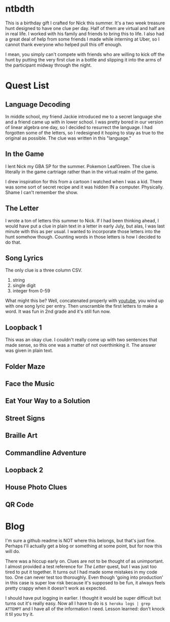 # ntbdth

This is a birthday gift I crafted for Nick this summer. It's a two week treasure hunt designed to have one clue per day. Half of them are virtual and half are in real life. I worked with his family and friends to bring this to life. I also had a great deal of help from some friends I made while interning at Uber, so I cannot thank everyone who helped pull this off enough.

I mean, you simply can't compete with friends who are willing to kick off the hunt by putting the very first clue in a bottle and slipping it into the arms of the participant midway through the night.

# Quest List

## Language Decoding

In middle school, my friend Jackie introduced me to a secret language she and a friend came up with in lower school. I was pretty bored in our version of linear algebra one day, so I decided to resurrect the language. I had forgotten some of the letters, so I redesigned it hoping to stay as true to the original as possible. The clue was written in this "language."

## In the Game

I lent Nick my GBA SP for the summer. Pokemon LeafGreen. The clue is literally in the game cartriage rather than in the virtual realm of the game. 

I drew inspiration for this from a cartoon I watched when I was a kid. There was some sort of secret recipe and it was hidden IN a computer. Physically. Shame I can't remember the show.

## The Letter

I wrote a ton of letters this summer to Nick. If I had been thinking ahead, I would have put a clue in plain text in a letter in early July, but alas, I was last minute with this as per usual. I wanted to incorporate those letters into the hunt somehow though. Counting words in those letters is how I decided to do that.

## Song Lyrics

The only clue is a three column CSV.
1. string
2. single digit
3. integer from 0-59

What might this be? Well, concatenated properly with [youtube](https://youtu.be/), you wind up with one song lyric per entry. Then unscramble the first letters to make a word. It was fun in 2nd grade and it's still fun now.

## Loopback 1

This was an okay clue. I couldn't really come up with two sentences that made sense, so this one was a matter of not overthinking it. The answer was given in plain text.

## Folder Maze

## Face the Music

## Eat Your Way to a Solution

## Street Signs

## Braille Art

## Commandline Adventure

## Loopback 2

## House Photo Clues

## QR Code

# Blog

I'm sure a github readme is NOT where this belongs, but that's just fine. Perhaps I'll actually get a blog or something at some point, but for now this will do.

There was a hiccup early on. Clues are not to be thought of as unimportant. I almost provided a test reference for *The Letter* quest, but I was just too tired to put it together. It turns out I had made some mistakes in my code too. One can never test too thoroughly. Even though 'going into production' in this case is super low risk because it's supposed to be fun, it always feels pretty crappy when it doesn't work as expected.

I should have put logging in earlier. I thought it would be super difficult but turns out it's really easy. Now all I have to do is `$ heroku logs | grep ATTEMPT` and I have all of the information I need. Lesson learned: don't knock it til you try it.
